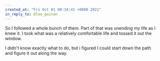 ```yaml
---
created_at: "Fri Oct 01 00:34:41 +0000 2021"
in_reply_to: @leo_guinan
---
```


So I followed a whole bunch of them.  Part of that was unending my life as I knew it. I took what was a relatively comfortable life and tossed it out the window. 

I didn't know exactly what to do, but i figured I could start down the path and figure it out along the way.